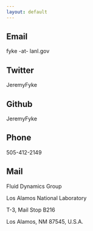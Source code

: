 ```yaml
---
layout: default
---
```

## Email

fyke -at- lanl.gov

## Twitter

JeremyFyke

## Github

JeremyFyke

## Phone

505-412-2149

## Mail

Fluid Dynamics Group

Los Alamos National Laboratory

T-3, Mail Stop B216

Los Alamos, NM 87545, U.S.A.
